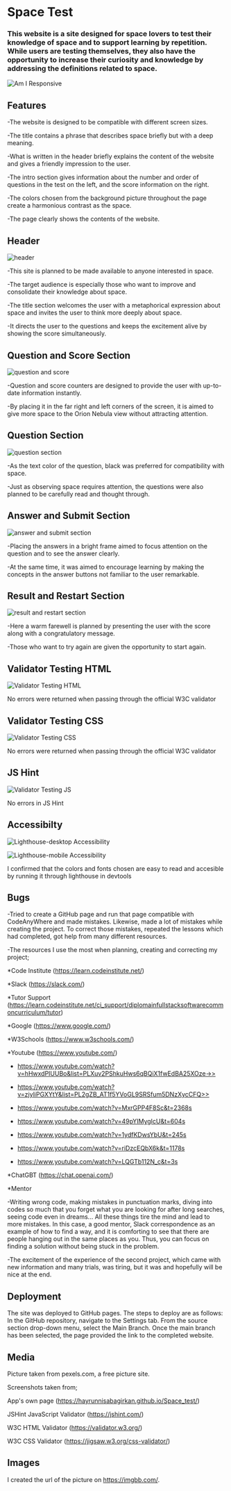 # Space Test

### This website is a site designed for space lovers to test their knowledge of space and to support learning by repetition. While users are testing themselves, they also have the opportunity to increase their curiosity and knowledge by addressing the definitions related to space.

 
 ![Am I Responsive](/assets/images/1.Am-I-Responsive.png)

## Features
 
-The website is designed to be compatible with different screen sizes.
 
-The title contains a phrase that describes space briefly but with a deep meaning.

-What is written in the header briefly explains the content of the website and gives a friendly impression to the user.

-The intro section gives information about the number and order of questions in the test on the left, and the score information on the right.

-The colors chosen from the background picture throughout the page create a harmonious contrast as the space.
 
-The page clearly shows the contents of the website. 

## Header
 
![header](/assets/images/2.header.png)
 
-This site is planned to be made available to anyone interested in space.
 
-The target audience is especially those who want to improve and consolidate their knowledge about space.

-The title section welcomes the user with a metaphorical expression about space and invites the user to think more deeply about space.

-It directs the user to the questions and keeps the excitement alive by showing the score simultaneously.

## Question and Score Section

![question and score](/assets/images/3.question-and-score.png)

-Question and score counters are designed to provide the user with up-to-date information instantly. 

-By placing it in the far right and left corners of the screen, it is aimed to give more space to the Orion Nebula view without attracting attention. 

## Question Section

![question section](/assets/images/4.question-section.png)
 
-As the text color of the question, black was preferred for compatibility with space.
 
-Just as observing space requires attention, the questions were also planned to be carefully read and thought through.

## Answer and Submit Section

![answer and submit section](/assets/images/5.answer-and-submit-section.png)
 
-Placing the answers in a bright frame aimed to focus attention on the question and to see the answer clearly.
 
-At the same time, it was aimed to encourage learning by making the concepts in the answer buttons not familiar to the user remarkable.

## Result and Restart Section

![result and restart section](/assets/images/6.result-and-restart-section.png)
 
-Here a warm farewell is planned by presenting the user with the score along with a congratulatory message.
 
-Those who want to try again are given the opportunity to start again.
 
## Validator Testing HTML 

![Validator Testing HTML](/assets/images/W3C-HTML-Validator.png)
 
No errors were returned when passing through the official W3C validator

## Validator Testing CSS

![Validator Testing CSS](/assets/images/W3C-CSS-Validator-(Jigsaw).png)
 
No errors were returned when passing through the official W3C validator

## JS Hint

![Validator Testing JS](/assets/images/JSHint-JavaScript-Validator.png)

No errors in JS Hint

## Accessibilty

![Lighthouse-desktop Accessibility](/assets/images/7.Lighthouse-desktop.png)

![Lighthouse-mobile Accessibility](/assets/images/8.Lighthouse-mobile.png)
 
I confirmed that the colors and fonts chosen are easy to read and accesible by running it through lighthouse in devtools

## Bugs

-Tried to create a GitHub page and run that page compatible with CodeAnyWhere and made mistakes. Likewise, made a lot of mistakes while creating the project. To correct those mistakes, repeated the lessons which had completed, got help from many different resources.

-The resources I use the most when planning, creating and correcting my project;

*Code Institute (https://learn.codeinstitute.net/)

*Slack (https://slack.com/)

*Tutor Support (https://learn.codeinstitute.net/ci_support/diplomainfullstacksoftwarecommoncurriculum/tutor)

*Google (https://www.google.com/)

*W3Schools (https://www.w3schools.com/)

*Youtube (https://www.youtube.com/)

  - https://www.youtube.com/watch?v=hHwxdPIUUBo&list=PLXuv2PShkuHws6qBQiX1fwEdBA25XOze->>
  
  - https://www.youtube.com/watch?v=zjyliPGXYtY&list=PL2gZB_AT1f5YVoGL9SRSfum5DNzXycCFQ>>
  
  - https://www.youtube.com/watch?v=MxrGPP4F8Sc&t=2368s

  - https://www.youtube.com/watch?v=49pYIMygIcU&t=604s

  - https://www.youtube.com/watch?v=1ydfKDwsYbU&t=245s

  - https://www.youtube.com/watch?v=riDzcEQbX6k&t=1178s

  - https://www.youtube.com/watch?v=LQGTb112N_c&t=3s
 
  *ChatGBT (<https://chat.openai.com/>)

  *Mentor


-Writing wrong code, making mistakes in punctuation marks, diving into codes so much that you forget what you are looking for after long searches, seeing code even in dreams... All these things tire the mind and lead to more mistakes. In this case, a good mentor, Slack correspondence as an example of how to find a way, and it is comforting to see that there are people hanging out in the same places as you. Thus, you can focus on finding a solution without being stuck in the problem.

-The excitement of the experience of the second project, which came with new information and many trials, was tiring, but it was and hopefully will be nice at the end.


## Deployment

The site was deployed to GitHub pages. The steps to deploy are as follows:
In the GitHub repository, navigate to the Settings tab.
From the source section drop-down menu, select the Main Branch.
Once the main branch has been selected, the page provided the link to the completed website.

## Media

Picture taken from pexels.com, a free picture site.

Screenshots taken from;

App's own page (https://hayrunnisabagirkan.github.io/Space_test/)

JSHint JavaScript Validator (https://jshint.com/)

W3C HTML Validator (https://validator.w3.org/)

W3C CSS Validator (https://jigsaw.w3.org/css-validator/)

## Images

I created the url of the picture on https://imgbb.com/.
 